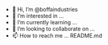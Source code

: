 - 👋 Hi, I’m @boffaindustries
- 👀 I’m interested in ...
- 🌱 I’m currently learning ...
- 💞️ I’m looking to collaborate on ...
- 📫 How to reach me ...
README.md
<!---
boffaindustries/boffaindustries is a ✨ special ✨ repository because its `README.md` (this file) appears on your GitHub profile.
You can click the Preview link to take a look at your changes.
--->

